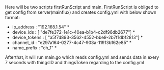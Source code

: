 Here will be two scripts firstRunScript and main. FirstRunScript is obliged to get config from server(mainflux)
and creates config.yml with below shown format:

* ip_address : "192.168.1.54" *
* device_ids : [ "de7fe372-1e1c-40ea-b1b4-c2df96db2677"] *
* device_tokens :  [ "a5f7d893-3562-4552-bbe9-2b7f1dbf2813"] *
* channel_id : "e297a164-0277-4c47-903a-11913b162e85" *
* name_prefix :   "ch_1" *

Afterthat, it will run main.go which reads config.yml and sends data in exery 7 seconds with thingsID and thingsToken 
regarding to the config.yml
